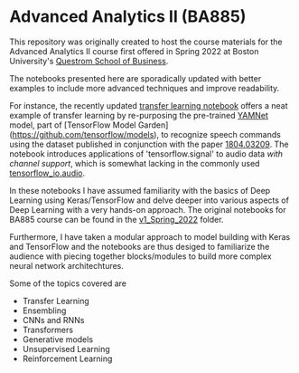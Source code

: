# Advanced Analytics II (BA885)

This repository was originally created to host the course materials for the Advanced Analytics II course first offered in Spring 2022 at Boston University's [Questrom School of Business](https://www.bu.edu/questrom/).

The notebooks presented here are sporadically updated with better examples to include more advanced techniques and improve readability. 

For instance, the recently updated [transfer learning notebook](https://github.com/ndoroud/BA885/tree/master/05_Transfer_Learning.ipynb) offers a neat example of transfer learning by re-purposing the pre-trained [YAMNet](https://github.com/tensorflow/models/tree/master/research/audioset/yamnet) model, part of [TensorFlow Model Garden] (https://github.com/tensorflow/models), to recognize speech commands using the dataset published in conjunction with the paper [1804.03209](https://arxiv.org/abs/1804.03209). The notebook introduces applications of 'tensorflow.signal' to audio data *with channel support*, which is somewhat lacking in the commonly used [tensorflow_io.audio](https://www.tensorflow.org/io/api_docs/python/tfio/audio).

In these notebooks I have assumed familiarity with the basics of Deep Learning using Keras/TensorFlow and delve deeper into various aspects
of Deep Learning with a very hands-on approach. The original notebooks for BA885 course can be found in the [v1_Spring_2022](https://github.com/ndoroud/BA885/tree/master/v1_spring_2022) folder.

Furthermore, I have taken a modular approach to model building with Keras and TensorFlow and the notebooks are thus desiged to
familiarize the audience with piecing together blocks/modules to build more complex neural network architechtures.

Some of the topics covered are
- Transfer Learning
- Ensembling
- CNNs and RNNs
- Transformers
- Generative models
- Unsupervised Learning
- Reinforcement Learning
